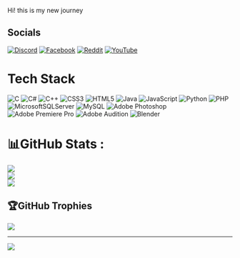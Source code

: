 
Hi! this is my new journey <noob>

## Socials
[![Discord](https://img.shields.io/badge/Discord-%237289DA.svg?logo=discord&logoColor=white)](htttps://discord.gg/https://discord.gg/ef2jaCVUtS) [![Facebook](https://img.shields.io/badge/Facebook-%231877F2.svg?logo=Facebook&logoColor=white)](https://facebook.com/https://www.facebook.com/mn30605) [![Reddit](https://img.shields.io/badge/Reddit-%23FF4500.svg?logo=Reddit&logoColor=white)](https://reddit.com/user/Ferdy) [![YouTube](https://img.shields.io/badge/YouTube-%23FF0000.svg?logo=YouTube&logoColor=white)](https://youtube.com/c/https://www.youtube.com/channel/UCZp7UZtMx8i3iaPCC1cw74A) 

# Tech Stack
![C](https://img.shields.io/badge/c-%2300599C.svg?style=flat&logo=c&logoColor=white) ![C#](https://img.shields.io/badge/c%23-%23239120.svg?style=flat&logo=c-sharp&logoColor=white) ![C++](https://img.shields.io/badge/c++-%2300599C.svg?style=flat&logo=c%2B%2B&logoColor=white) ![CSS3](https://img.shields.io/badge/css3-%231572B6.svg?style=flat&logo=css3&logoColor=white) ![HTML5](https://img.shields.io/badge/html5-%23E34F26.svg?style=flat&logo=html5&logoColor=white) ![Java](https://img.shields.io/badge/java-%23ED8B00.svg?style=flat&logo=java&logoColor=white) ![JavaScript](https://img.shields.io/badge/javascript-%23323330.svg?style=flat&logo=javascript&logoColor=%23F7DF1E) ![Python](https://img.shields.io/badge/python-3670A0?style=flat&logo=python&logoColor=ffdd54) ![PHP](https://img.shields.io/badge/php-%23777BB4.svg?style=flat&logo=php&logoColor=white) ![MicrosoftSQLServer](https://img.shields.io/badge/Microsoft%20SQL%20Sever-CC2927?style=flat&logo=microsoft%20sql%20server&logoColor=white) ![MySQL](https://img.shields.io/badge/mysql-%2300f.svg?style=flat&logo=mysql&logoColor=white) ![Adobe Photoshop](https://img.shields.io/badge/adobephotoshop-%2331A8FF.svg?style=flat&logo=adobephotoshop&logoColor=white) ![Adobe Premiere Pro](https://img.shields.io/badge/Adobe%20Premiere%20Pro-9999FF.svg?style=flat&logo=Adobe%20Premiere%20Pro&logoColor=white) ![Adobe Audition](https://img.shields.io/badge/Adobe%20Audition-9999FF.svg?style=flat&logo=Adobe%20Audition&logoColor=white) ![Blender](https://img.shields.io/badge/blender-%23F5792A.svg?style=flat&logo=blender&logoColor=white)
# 📊GitHub Stats :
![](https://github-readme-stats.vercel.app/api?username=Cryinside&theme=tokyonight&hide_border=false&include_all_commits=false&count_private=true)<br/>
![](https://github-readme-streak-stats.herokuapp.com/?user=Cryinside&theme=tokyonight&hide_border=false)<br/>
![](https://github-readme-stats.vercel.app/api/top-langs/?username=Cryinside&theme=tokyonight&hide_border=false&include_all_commits=false&count_private=true&layout=compact)

## 🏆GitHub Trophies
![](https://github-trophies.vercel.app/?username=Cryinside&theme=onestar&no-frame=false&no-bg=false&margin-w=4)

---
[![](https://visitcount.itsvg.in/api?id=Cryinside&icon=0&color=0)](https://visitcount.itsvg.in)

